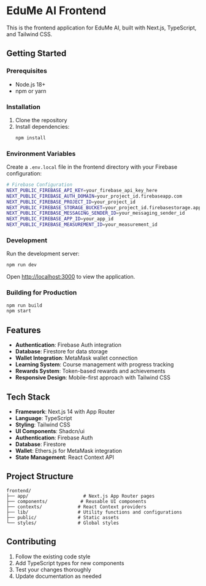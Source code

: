 # EduMe AI Frontend

This is the frontend application for EduMe AI, built with Next.js, TypeScript, and Tailwind CSS.

## Getting Started

### Prerequisites

- Node.js 18+ 
- npm or yarn

### Installation

1. Clone the repository
2. Install dependencies:
   ```bash
   npm install
   ```

### Environment Variables

Create a `.env.local` file in the frontend directory with your Firebase configuration:

```bash
# Firebase Configuration
NEXT_PUBLIC_FIREBASE_API_KEY=your_firebase_api_key_here
NEXT_PUBLIC_FIREBASE_AUTH_DOMAIN=your_project_id.firebaseapp.com
NEXT_PUBLIC_FIREBASE_PROJECT_ID=your_project_id
NEXT_PUBLIC_FIREBASE_STORAGE_BUCKET=your_project_id.firebasestorage.app
NEXT_PUBLIC_FIREBASE_MESSAGING_SENDER_ID=your_messaging_sender_id
NEXT_PUBLIC_FIREBASE_APP_ID=your_app_id
NEXT_PUBLIC_FIREBASE_MEASUREMENT_ID=your_measurement_id
```

### Development

Run the development server:

```bash
npm run dev
```

Open [http://localhost:3000](http://localhost:3000) to view the application.

### Building for Production

```bash
npm run build
npm start
```

## Features

- **Authentication**: Firebase Auth integration
- **Database**: Firestore for data storage
- **Wallet Integration**: MetaMask wallet connection
- **Learning System**: Course management with progress tracking
- **Rewards System**: Token-based rewards and achievements
- **Responsive Design**: Mobile-first approach with Tailwind CSS

## Tech Stack

- **Framework**: Next.js 14 with App Router
- **Language**: TypeScript
- **Styling**: Tailwind CSS
- **UI Components**: Shadcn/ui
- **Authentication**: Firebase Auth
- **Database**: Firestore
- **Wallet**: Ethers.js for MetaMask integration
- **State Management**: React Context API

## Project Structure

```
frontend/
├── app/                    # Next.js App Router pages
├── components/            # Reusable UI components
├── contexts/             # React Context providers
├── lib/                  # Utility functions and configurations
├── public/               # Static assets
└── styles/               # Global styles
```

## Contributing

1. Follow the existing code style
2. Add TypeScript types for new components
3. Test your changes thoroughly
4. Update documentation as needed
